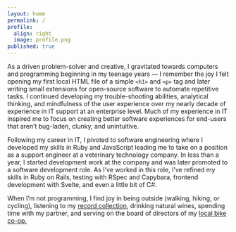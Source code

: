 ```yaml
---
layout: home
permalink: /
profile:
  align: right
  image: profile.png
published: true
---
```


As a driven problem-solver and creative, I gravitated towards computers and programming beginning in my teenage years — I remember the joy I felt opening my first local HTML file of a simple `<h1>` and `<p>` tag and later writing small extensions for open-source software to automate repetitive tasks. I continued developing my trouble-shooting abilities, analytical thinking, and mindfulness of the user experience over my nearly decade of experience in IT support at an enterprise level. Much of my experience in IT inspired me to focus on creating better software experiences for end-users that aren’t bug-laden, clunky, and unintuitive.  

Following my career in IT, I pivoted to software engineering where I developed my skills in Ruby and JavaScript leading me to take on a position as a support engineer at a veterinary technology company. In less than a year, I started development work at the company and was later promoted to a software development role. As I’ve worked in this role, I’ve refined my skills in Ruby on Rails, testing with RSpec and Capybara, frontend development with Svelte, and even a little bit of C#.

When I’m not programming, I find joy in being outside (walking, hiking, or cycling), listening to my [record collection](https://www.discogs.com/user/whatnotery), drinking natural wines, spending time with my partner, and serving on the board of directors of my [local bike co-op.](https://www.thebrokespoke.org/) 

